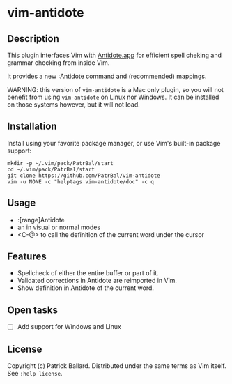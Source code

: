 # vim-antidote

## Description

This plugin interfaces Vim with [Antidote.app][Antidote] for efficient spell cheking and grammar checking from inside Vim.

It provides a new :Antidote command and (recommended) mappings.

WARNING: this version of `vim-antidote` is a Mac only plugin, so you will not benefit
from using `vim-antidote` on Linux nor Windows. It can be installed on those systems
however, but it will not load.

## Installation

Install using your favorite package manager, or use Vim's built-in package
support:

    mkdir -p ~/.vim/pack/PatrBal/start
    cd ~/.vim/pack/PatrBal/start
    git clone https://github.com/PatrBal/vim-antidote
    vim -u NONE -c "helptags vim-antidote/doc" -c q


## Usage
 - :[range]Antidote
 - <Leader>an in visual or normal modes
 - <C-@> to call the definition of the current word under the cursor

## Features
 - Spellcheck of either the entire buffer or part of it.
 - Validated corrections in Antidote are reimported in Vim.
 - Show definition in Antidote of the current word.

## Open tasks
 - [ ] Add support for Windows and Linux


## License

Copyright (c) Patrick Ballard.  Distributed under the same terms as Vim itself.
See `:help license`.

[Antidote]: https://www.antidote.info/en

